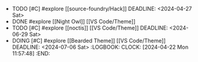- TODO [#C] #explore [[source-foundry/Hack]]
  DEADLINE: <2024-04-27 Sat>
- DONE #explore [[Night Owl]] [[VS Code/Theme]]
- TODO [#C] #explore [[noctis]] [[VS Code/Theme]]
  DEADLINE: <2024-06-29 Sat>
- DOING [#C] #explore [[Bearded Theme]] [[VS Code/Theme]]
  DEADLINE: <2024-07-06 Sat>
  :LOGBOOK:
  CLOCK: [2024-04-22 Mon 11:57:48]
  :END: